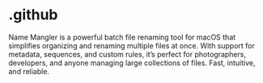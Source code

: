 # .github
Name Mangler is a powerful batch file renaming tool for macOS that simplifies organizing and renaming multiple files at once. With support for metadata, sequences, and custom rules, it’s perfect for photographers, developers, and anyone managing large collections of files. Fast, intuitive, and reliable.
